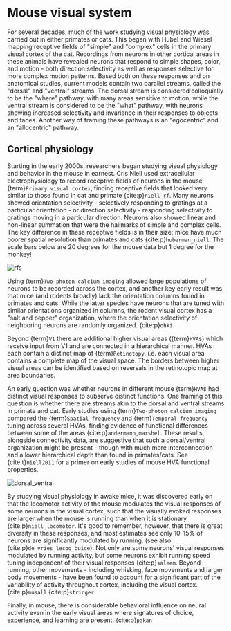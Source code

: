# Mouse visual system

For several decades, much of the work studying visual physiology was carried out
in either primates or cats. This began with Hubel and Wiesel mapping receptive
fields of "simple" and "complex" cells in the primary visual cortex of the cat.
Recordings from neurons in other cortical areas in these animals have revealed
neurons that respond to simple shapes, color, and motion - both direction
selectivity as well as responses selective for more complex motion patterns.
Based both on these responses and on anatomical studies, current models contain
two parallel streams, called the "dorsal" and "ventral" streams. The dorsal stream is
considered colloquially to be the "where" pathway, with many areas sensitive to
motion, while the ventral stream is considered to be the "what" pathway, with
neurons showing increased selectivity and invariance in their responses to
objects and faces. Another way of framing these pathways is an "egocentric" and
an "allocentric" pathway.

## Cortical physiology

Starting in the early 2000s, researchers began studying visual physiology and
behavior in the mouse in earnest. Cris Niell used extracellular
electrophysiology to record receptive fields of neurons in the mouse
{term}`Primary visual cortex`, finding receptive fields that looked very similar
to those found in cat and primate {cite:p}`niell_rf`. Many neurons showed
orientation selectivity - selectively responding to gratings at a particular
orientation - or direction selectivity - responding selectivity to gratings
moving in a particular direction. Neurons also showed linear and non-linear
summation that were the hallmarks of simple and complex cells. The key
difference in these receptive fields is in their size; mice have much poorer
spatial resolution than primates and cats {cite:p}`huberman_niell`. The scale
bars below are 20 degrees for the mouse data but 1 degree for the monkey!

![rfs](/resources/NiellHubermann_RFs.png)

Using {term}`Two-photon calcium imaging` allowed large populations of neurons to
be recorded across the cortex, and another key early result was that mice (and
rodents broadly) lack the orientation columns found in primates and cats. While
the latter species have neurons that are tuned with similar orientations
organized in columns, the rodent visual cortex has a "salt and pepper"
organization, where the orientation selectivity of neighboring neurons are
randomly organized. {cite:p}`ohki`

Beyond {term}`V1` there are additional higher visual areas ({term}`HVA`s)
which receive input from V1 and are connected in a hierarchical manner. HVAs
each contain a distinct map of {term}`Retinotopy`, i.e. each visual
area contains a complete map of the visual space. The borders between higher visual 
areas can be identified based on reversals in the retinotopic map at area boundaries.

An early question was whether neurons in different mouse {term}`HVA`s had distinct
visual responses to subserve distinct functions. One framing of this question is
whether there are streams akin to the dorsal and ventral streams in primate and
cat. Early studies using {term}`Two-photon calcium imaging` compared the
{term}`Spatial frequency` and {term}`Temporal frequency` tuning across several
HVAs, finding evidence of functional differences between some of the areas
{cite:p}`andermann,marshel`. These results, alongside connectivity data, are
suggestive that such a dorsal/ventral organization might be present - though
with much more interconnection and a lower hierarchical depth than found in
primates/cats. See {cite:t}`niell2011` for a primer on early studies of mouse
HVA functional properties.

![dorsal_ventral](/resources/Niell_visual_hierarchy.png)

By studying visual physiology in awake mice, it was discovered early on that the
locomotor activity of the mouse modulates the visual responses of some neurons
in the visual cortex, such that the visually evoked responses are larger when
the mouse is running than when it is stationary {cite:p}`niell_locomotor`. It's
good to remember, however, that there is great diversity in these responses, and
most estimates see only 10-15% of neurons are significantly modulated by
running. (see also {cite:p}`de_vries_lecoq_buice`). Not only are some neurons'
visual responses modulated by running activity, but some neurons exhibit running
speed tuning independent of their visual responses {cite:p}`saleem`. Beyond
running, other movements - including whisking, face movements and larger body
movements - have been found to account for a significant part of the variability
of activity throughout cortex, including the visual cortex. {cite:p}`musall`
{cite:p}`stringer`

Finally, in mouse, there is considerable behavioral influence on neural activity
even in the early visual areas where signatures of choice, experience, and
learning are present. {cite:p}`pakan`
